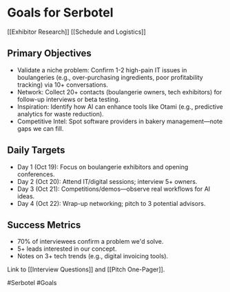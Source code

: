 # Goals for Serbotel

[[Exhibitor Research]] [[Schedule and Logistics]]

## Primary Objectives
- Validate a niche problem: Confirm 1-2 high-pain IT issues in boulangeries (e.g., over-purchasing ingredients, poor profitability tracking) via 10+ conversations.
- Network: Collect 20+ contacts (boulangerie owners, tech exhibitors) for follow-up interviews or beta testing.
- Inspiration: Identify how AI can enhance tools like Otami (e.g., predictive analytics for waste reduction).
- Competitive Intel: Spot software providers in bakery management—note gaps we can fill.

## Daily Targets
- Day 1 (Oct 19): Focus on boulangerie exhibitors and opening conferences.
- Day 2 (Oct 20): Attend IT/digital sessions; interview 5+ owners.
- Day 3 (Oct 21): Competitions/demos—observe real workflows for AI ideas.
- Day 4 (Oct 22): Wrap-up networking; pitch to 3 potential advisors.

## Success Metrics
- 70% of interviewees confirm a problem we'd solve.
- 5+ leads interested in our concept.
- Notes on 3+ tech trends (e.g., digital invoicing tools).

Link to [[Interview Questions]] and [[Pitch One-Pager]].

#Serbotel #Goals